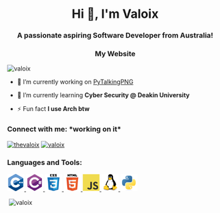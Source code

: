 <h1 align="center">Hi 👋, I'm Valoix</h1>
<h3 align="center">A passionate aspiring Software Developer from Australia!</h3>
<h3 align="center"><a src="valoix.com" target="_blank">My Website</a></h3>

<p align="left"> <img src="https://komarev.com/ghpvc/?username=valoix&label=Profile%20views&color=0e75b6&style=flat" alt="valoix" /> </p>

- 🔭 I’m currently working on [PyTalkingPNG](https://github.com/Valoix/PyTalkingPNG)

- 🌱 I’m currently learning **Cyber Security @ Deakin University**

- ⚡ Fun fact **I use Arch btw**

<h3 align="left">Connect with me: *working on it*</h3>
<p align="left">
<a href="https://twitter.com/thevaloix" target="blank"><img align="center" src="https://raw.githubusercontent.com/rahuldkjain/github-profile-readme-generator/master/src/images/icons/Social/twitter.svg" alt="thevaloix" height="30" width="40" /></a>
<a href="https://www.leetcode.com/valoix" target="blank"><img align="center" src="https://raw.githubusercontent.com/rahuldkjain/github-profile-readme-generator/master/src/images/icons/Social/leet-code.svg" alt="valoix" height="30" width="40" /></a>
</p>

<h3 align="left">Languages and Tools:</h3>
<p align="left"> <a href="https://www.w3schools.com/cpp/" target="_blank" rel="noreferrer"> <img src="https://raw.githubusercontent.com/devicons/devicon/master/icons/cplusplus/cplusplus-original.svg" alt="cplusplus" width="40" height="40"/> </a> <a href="https://www.w3schools.com/cs/" target="_blank" rel="noreferrer"> <img src="https://raw.githubusercontent.com/devicons/devicon/master/icons/csharp/csharp-original.svg" alt="csharp" width="40" height="40"/> </a> <a href="https://www.w3schools.com/css/" target="_blank" rel="noreferrer"> <img src="https://raw.githubusercontent.com/devicons/devicon/master/icons/css3/css3-original-wordmark.svg" alt="css3" width="40" height="40"/> </a> <a href="https://www.w3.org/html/" target="_blank" rel="noreferrer"> <img src="https://raw.githubusercontent.com/devicons/devicon/master/icons/html5/html5-original-wordmark.svg" alt="html5" width="40" height="40"/> </a> <a href="https://developer.mozilla.org/en-US/docs/Web/JavaScript" target="_blank" rel="noreferrer"> <img src="https://raw.githubusercontent.com/devicons/devicon/master/icons/javascript/javascript-original.svg" alt="javascript" width="40" height="40"/> </a> <a href="https://www.linux.org/" target="_blank" rel="noreferrer"> <img src="https://raw.githubusercontent.com/devicons/devicon/master/icons/linux/linux-original.svg" alt="linux" width="40" height="40"/> </a> <a href="https://www.python.org" target="_blank" rel="noreferrer"> <img src="https://raw.githubusercontent.com/devicons/devicon/master/icons/python/python-original.svg" alt="python" width="40" height="40"/> </a> </p>

<p>&nbsp;<img align="center" src="https://github-readme-stats.vercel.app/api?username=valoix&show_icons=true&locale=en" alt="valoix" /></p>
